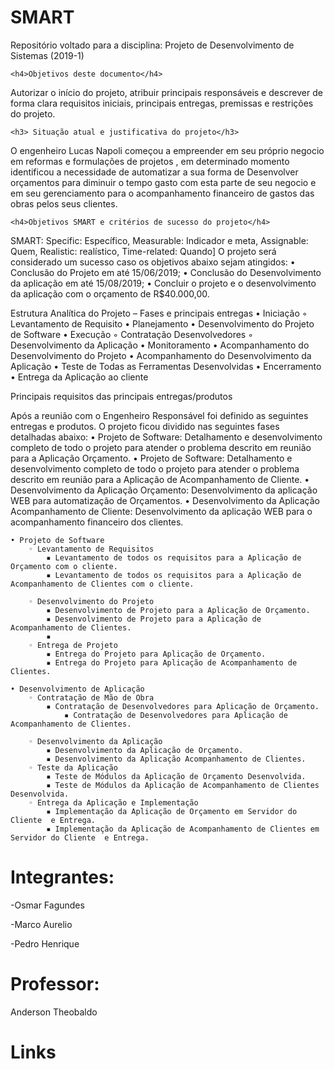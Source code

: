 # SMART

Repositório voltado para a disciplina: Projeto de Desenvolvimento de Sistemas (2019-1)

    <h4>Objetivos deste documento</h4>
Autorizar o início do projeto, atribuir principais responsáveis e descrever de forma clara requisitos iniciais, principais entregas, premissas e restrições do projeto.

    <h3> Situação atual e justificativa do projeto</h3>

   O engenheiro Lucas Napoli começou a empreender em seu próprio negocio em reformas e formulações de projetos , em determinado momento identificou a necessidade de automatizar a sua forma de Desenvolver orçamentos para diminuir o tempo gasto com esta parte de seu negocio  e em seu gerenciamento para o acompanhamento financeiro de gastos das obras pelos seus clientes.

    <h4>Objetivos SMART e critérios de sucesso do projeto</h4>

SMART: Specific: Específico, Measurable: Indicador e meta, Assignable: Quem, Realistic: realístico, Time-related: Quando]
O projeto será considerado um sucesso caso os objetivos abaixo sejam atingidos:
    • Conclusão do Projeto em até 15/06/2019;
    • Conclusão do Desenvolvimento da aplicação em até 15/08/2019;
    • Concluir o projeto e o desenvolvimento  da aplicação com o orçamento de R$40.000,00.

Estrutura Analítica do Projeto – Fases e principais entregas
    • Iniciação
        ◦ Levantamento de Requisito
    • Planejamento
    • Desenvolvimento do Projeto de Software
    • Execução
        ◦ Contratação Desenvolvedores
        ◦ Desenvolvimento da Aplicação
    • Monitoramento
    • Acompanhamento do Desenvolvimento do Projeto
    • Acompanhamento do Desenvolvimento da Aplicação
    • Teste de Todas as Ferramentas Desenvolvidas
    • Encerramento
    • Entrega da Aplicação ao cliente
    
 Principais requisitos das principais entregas/produtos

Após a reunião com o Engenheiro Responsável foi definido as seguintes entregas e produtos.
O projeto ficou dividido nas seguintes fases detalhadas abaixo:
    • Projeto de Software: Detalhamento e desenvolvimento completo de todo o projeto para atender o problema descrito em reunião para a Aplicação Orçamento.
    • Projeto de Software: Detalhamento e desenvolvimento completo de todo o projeto para atender o problema descrito em reunião para a Aplicação de Acompanhamento de Cliente.
    • Desenvolvimento da Aplicação Orçamento: Desenvolvimento da aplicação WEB para automatização de Orçamentos.
    • Desenvolvimento da Aplicação Acompanhamento de Cliente: Desenvolvimento da aplicação WEB para o acompanhamento financeiro dos clientes. 
    
    • Projeto de Software
        ◦ Levantamento de Requisitos
            ▪ Levantamento de todos os requisitos para a Aplicação de Orçamento com o cliente.
            ▪ Levantamento de todos os requisitos para a Aplicação de Acompanhamento de Clientes com o cliente.

        ◦ Desenvolvimento do Projeto
            ▪ Desenvolvimento de Projeto para a Aplicação de Orçamento.
            ▪ Desenvolvimento de Projeto para a Aplicação de Acompanhamento de Clientes.
            ▪ 
        ◦ Entrega de Projeto
            ▪ Entrega do Projeto para Aplicação de Orçamento.
            ▪ Entrega do Projeto para Aplicação de Acompanhamento de Clientes.

    • Desenvolvimento de Aplicação
        ◦ Contratação de Mão de Obra
            ▪ Contratação de Desenvolvedores para Aplicação de Orçamento.   
                ▪ Contratação de Desenvolvedores para Aplicação de Acompanhamento de Clientes.

        ◦ Desenvolvimento da Aplicação
            ▪ Desenvolvimento da Aplicação de Orçamento.
            ▪ Desenvolvimento da Aplicação Acompanhamento de Clientes.
        ◦ Teste da Aplicação
            ▪ Teste de Módulos da Aplicação de Orçamento Desenvolvida.
            ▪ Teste de Módulos da Aplicação de Acompanhamento de Clientes Desenvolvida.
        ◦ Entrega da Aplicação e Implementação
            ▪ Implementação da Aplicação de Orçamento em Servidor do Cliente  e Entrega.
            ▪ Implementação da Aplicação de Acompanhamento de Clientes em Servidor do Cliente  e Entrega.
            
            
# Integrantes:
<p>-Osmar Fagundes</p>
<p>-Marco Aurelio</p>
<p>-Pedro Henrique</p>

# Professor:
Anderson Theobaldo
# Links
